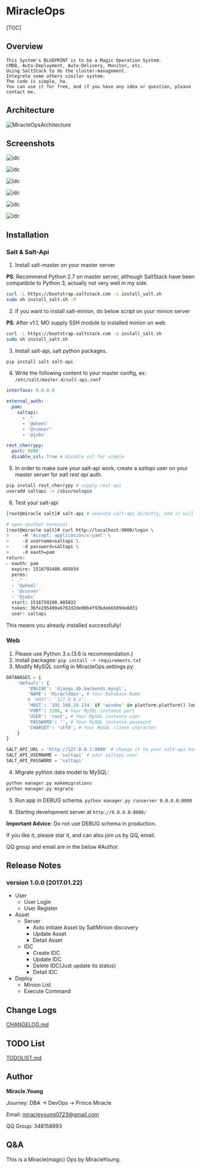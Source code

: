 # MiracleOps

[TOC]

## Overview

    This System's BLUEPRINT is to be a Magic Operation System.
    CMDB, Auto-Deployment, Auto-Delivery, Monitor, etc.
    Using SaltStack to do the cluster-management.
    Integrete some others similar system.
    The code is simple, ha.
    You can use it for free, and if you have any idea or question, please contact me.
    
## Architecture

![MiracleOpsArchitecture](https://github.com/MiracleYoung/MiracleOps/raw/master/utils/MiracleOps.png)

## Screenshots

![idc](https://github.com/MiracleYoung/MiracleOps/raw/master/static/images/readme/idc.png)

![idc](https://github.com/MiracleYoung/MiracleOps/raw/master/static/images/readme/server.png)

![idc](https://github.com/MiracleYoung/MiracleOps/raw/master/static/images/readme/server-detail.png)

![idc](https://github.com/MiracleYoung/MiracleOps/raw/master/static/images/readme/minion-list.png)

![idc](https://github.com/MiracleYoung/MiracleOps/raw/master/static/images/doc/mo/execute_command_server.png)

![idc](https://github.com/MiracleYoung/MiracleOps/raw/master/static/images/doc/mo/execute_command_glob.png)

## Installation

### Salt & Salt-Api

1. Install salt-master on your master server

**PS**: Recommend Python 2.7 on master server, although SaltStack have been compatibile to Python 3, actually not very well in my side.
```bash
curl -L https://bootstrap.saltstack.com -o install_salt.sh
sudo sh install_salt.sh -M
```

2. If you want to install salt-minion, do below script on your minion server

**PS**: After v1.1, MO supply SSH module to installed minion on web
```bash
curl -L https://bootstrap.saltstack.com -o install_salt.sh
sudo sh install_salt.sh
```

3. Install salt-api, salt python packages.
```bash
pip install salt salt-api
```

4. Write the following content to your master config, ex: `/etc/salt/master.d/salt-api.conf`
```yaml
interface: 0.0.0.0

external_auth:
  pam:
    saltapi:
      - .*
      - '@wheel'
      - '@runner'
      - '@jobs'

rest_cherrypy:
  port: 9000
  disable_ssl: True # disable ssl for simple
```

5. In order to make sure your salt-api work, create a *saltapi* user on your master server for *salt rest api* auth.
```bash
pip install rest_cherrypy # supply rest api
useradd saltapi -s /sbin/nologin
```

6. Test your salt-api
```bash
[root@miracle salt]# salt-api # execute salt-api directly, and it will hang front-end.

# open another terminal
[root@miracle salt]# curl http://localhost:9000/login \
>     -H 'Accept: application/x-yaml' \
>     -d username=saltapi \
>     -d password=saltapi \
>     -d eauth=pam
return:
- eauth: pam
  expire: 1516793480.405034
  perms:
  - .*
  - '@wheel'
  - '@runner'
  - '@jobs'
  start: 1516750280.405032
  token: 3bfe295499a6702d2de00b4f93bde66509de8d31
  user: saltapi
```
This means you already installed successfully!

### Web

1. Please use Python 3.x.(3.6 is recommendation.)
2. Install packages: `pip install -r requirements.txt`
3. Modify MySQL config in MiracleOps.settings.py: 
```python
DATABASES = {
    'default': {
        'ENGINE': 'django.db.backends.mysql',
        'NAME': 'MiracleOps', # Your Database Name
        # 'HOST': '127.0.0.1',
        'HOST': '192.168.29.134' if 'window' in platform.platform().lower() else '127.0.0.1', # Your MySQL instance host or IP
        'PORT': 3306, # Your MySQL instance port
        'USER': 'root', # Your MySQL instance user
        'PASSWORD': '', # Your MySQL instance password
        'CHARSET': 'utf8', # Your MySQL client character
    }
}

SALT_API_URL = 'http://127.0.0.1:9000' # change it to your salt-api host:port
SALT_API_USERNAME = 'saltapi' # your saltapi user 
SALT_API_PASSWORD = 'saltapi'
``` 
4. Migrate python data model to MySQL:
```python
python manager.py makemigrations
python manager.py migrate
```
5. Run app in DEBUG schema. `python manager.py runserver 0.0.0.0:8080`

6. Starting development server at `http://0.0.0.0:8080/`

**Important Advice**: Do not use DEBUG schema in production.

If you like it, please star it, and can also join us by QQ, email.

QQ group and email are in the below \#Author.

## Release Notes

### version 1.0.0 (2017.01.22)

- User
    - User Login
    - User Register
- Asset
    - Server
        - Auto initiate Asset by SaltMinion discovery
        - Update Asset
        - Detail Asset
    - IDC
        - Create IDC
        - Update IDC
        - Delete IDC(Just update its status)
        - Detail IDC
- Deploy
    - Minion List
    - Execute Command
    
## Change Logs

[CHANGELOG.md](https://raw.githubusercontent.com/MiracleYoung/MiracleOps/master/CHANGELOG.md)

## TODO List

[TODOLIST.md](https://raw.githubusercontent.com/MiracleYoung/MiracleOps/master/TODOLIST.md)

## Author

**Miracle.Young**

Journey: DBA -> DevOps -> Prince Miracle

Email: miracleyoung0723@gmail.com

QQ Group: 348158993

## Q&A

This is a Miracle(magic) Ops by MiracleYoung.
